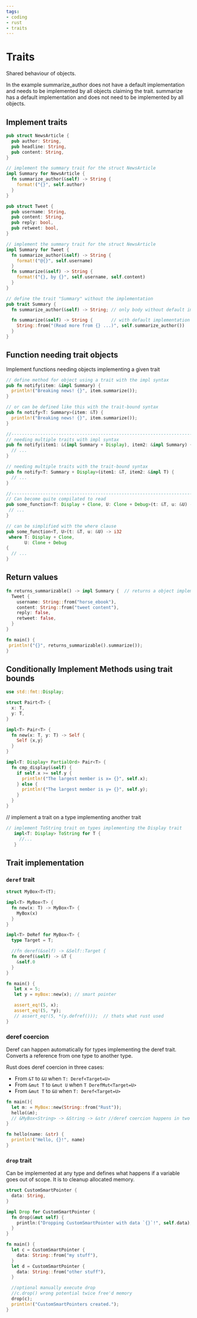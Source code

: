 ```yaml
---
tags:
- coding
- rust
- traits
---
```

# Traits

Shared behaviour of objects.

In the example summarize_author does not have a default implementation and needs to be implemented by all objects claiming the trait. summarize has a default implementation and does not need to be implemented by all objects.

## Implement traits

``` rust
pub struct NewsArticle {
  pub author: String,
  pub headline: String,
  pub content: String,
}

// implement the summary trait for the struct NewsArticle
impl Summary for NewsArticle {
  fn summarize_author(&self) -> String {
    format!("{}", self.author)
  }
}

pub struct Tweet {
  pub username: String,
  pub content: String,
  pub reply: bool,
  pub retweet: bool,
}

// implement the summary trait for the struct NewsArticle
impl Summary for Tweet {
  fn summarize_author(&self) -> String {
    format!("@{}", self.username)
  }
  fn summarize(&self) -> String {
    format!("{}, by {}", self.username, self.content)
  }
}

// define the trait "Summary" without the implementation
pub trait Summary {
  fn summarize_author(&self) -> String; // only body without default implementation

  fn summarize(&self) -> String {       // with default implementation
    String::from("(Read more from {} ...)", self.summarize_author())
  }
}
```

## Function needing trait objects

Implement functions needing objects implementing a given trait

``` rust
// define method for object using a trait with the impl syntax
pub fn notify(item: &impl Summary) {
  println!("Breaking news! {}", item.summarize());
}

// or can be defined like this with the trait-bound syntax
pub fn notify<T: Summary>(item: &T) {
  println!("Breaking news! {}", item.summarize());
}

//---------------------------------------------------------------------------
// needing multiple traits with impl syntax
pub fn notify(item1: &(impl Summary + Display), item2: &impl Summary) {
  // ...
}

// needing multiple traits with the trait-bound syntax
pub fn notify<T: Summary + Display>(item1: &T, item2: &impl T) {
  // ...
}

//---------------------------------------------------------------------------
// Can become quite compilated to read
pub some_function<T: Display + Clone, U: Clone + Debug>(t: &T, u: &U) -> i32 {
 // ...
}

// can be simplified with the where clause
pub some_function<T, U>(t: &T, u: &U) -> i32
 where T: Display + Clone,
       U: Clone + Debug
{
  // ...
}
```

## Return values

``` rust
fn returns_summarizable() -> impl Summary {  // returns a object implementing the Summary trait
  Tweet {
    username: String::from("horse_ebook"),
    content: String::from("tweet content"),
    reply: false,
    retweet: false,
  }
}

fn main() {
 println!("{}", returns_summarizable().summarize());
}
```

## Conditionally Implement Methods using trait bounds

``` rust
use std::fmt::Display;

struct Pairt<T> {
  x: T,
  y: T,
}

impl<T> Pair<T> {
  fn new(x: T, y: T) -> Self {
    Self {x,y}
  }
}

impl<T: Display+ PartialOrd> Pair<T> {
  fn cmp_display(&self) {
    if self.x >= self.y {
      println!("The largest member is x= {}", self.x);
    } else {
      println!("The largest member is y= {}", self.y);
    }
  }
}
```

// implement a trait on a type implementing another trait
```rust
// implement ToString trait on types implementing the Display trait
   impl<T: Display> ToString for T {
     //...
   }
```

## Trait implementation

### `deref` trait

``` rust
struct MyBox<T>(T);

impl<T> MyBox<T> {
  fn new(x: T) -> MyBox<T> {
    MyBox(x)
  }
}

impl<T> DeRef for MyBox<T> {
  type Target = T;

  //fn deref(&self) -> &Self::Target {
  fn deref(&self) -> &T {
    &self.0
  }
}

fn main() {
   let x = 5;
   let y = myBox::new(x); // smart pointer

   assert_eq!(5, x);
   assert_eq!(5, *y);
   // assert_eq!(5, *(y.defref()));  // thats what rust used
}
```

### deref coercion

Deref can happen automatically for types implementing the deref trait. Converts a reference from one type to another type.

Rust does deref coercion in three cases:

- From `&T` to `&U` when `T: Deref<Target=U>`
- From `&mut T` to `&mut U` when `T DerefMut<Target=U>`
- From `&mut T` to `&U` when `T: Deref<Target=U>`

``` rust
fn main(){
  let m: = MyBox::new(String::from("Rust"));
  hello(&m);
  // &MyBox<String> -> &String -> &str //deref coercion happens in two steps here
}

fn hello(name: &str) {
  println!("Hello, {}!", name)
}
```

### `drop` trait

Can be implemented at any type and defines what happens if a variable goes out of scope. It is to cleanup allocated memory.

``` rust
struct CustomSmartPointer {
  data: String,
}

impl Drop for CustomSmartPointer {
  fn drop(&mut self) {
    println:("Dropping CustomSmartPointer with data `{}`!", self.data);
  }
}

fn main() {
  let c = CustomSmartPointer {
    data: String::from("my stuff"),
  }
  let d = CustomSmartPointer {
    data: String::from("other stuff"),
  }

  //optional manually execute drop
  //c.drop() wrong potential twice free'd memory
  drop(c);
  println!("CustomSmartPointers created.");
}
```
